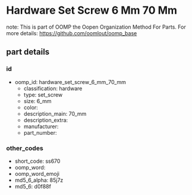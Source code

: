 # Hardware Set Screw 6 Mm 70 Mm  

note: This is part of OOMP the Oopen Organization Method For Parts. For more details: https://github.com/oomlout/oomp_base

##  part details





### id
* oomp_id: hardware_set_screw_6_mm_70_mm
  * classification: hardware
  * type: set_screw
  * size: 6_mm
  * color: 
  * description_main: 70_mm
  * description_extra: 
  * manufacturer: 
  * part_number: 

### other_codes
* short_code: ss670
* oomp_word: 
* oomp_word_emoji 
* md5_6_alpha: 85j7z
* md5_6: d0f88f